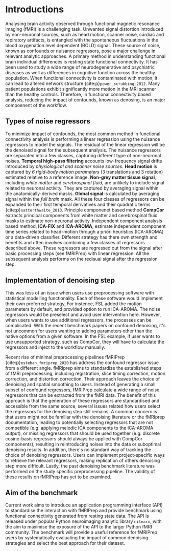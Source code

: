 # Introductions
<!-- aim at 500 words -->

<!-- We all know denosiing is important now. And we cannot understand brain activity without it. -->
Analysing brain activity observed through functional magnetic resonance imaging (fMRI) is a challenging task. 
Unwanted signal distortion introduced by non-neuronal sources, 
such as head motion, scanner noise, cardiac and repiratory artifacts, <!-- cite a review here -->
is entangled with the spontaneous fluctuations in the blood oxygenation level dependent (BOLD) signal.
These source of noise, known as confounds or nuisance regressors, pose a major challenge in relevant analytic approaches.
A primary method in understanding functional brain individual differences is resting state functional connectivity.
It has been used to study a wide range of neurodegenerative and psychiatric diseases as well as differences in cognitive function across the healthy population.
When functional connectivity is contaminated with motion, it can lead to altered network structure {cite:p}`power_scrubbing_2012`.
Many patient populations exhibit significantly more motion in the MRI scanner than the healthy controls. <!-- reference here -->
Therefore, in functional connectivity based analysis, reducing the impact of confounds, known as denosing, is an major compoenent of the workflow.

<!-- Classes of nuisance regressors - like how load_confounds separate them -->
<!-- need to add reference to this section-->
## Types of noise regressors

To minimize impact of confounds, 
the most common method in functional connectivity analysis is performing a linear regression using the nuisance regressors to model the signals.
The residual of the linear regression will be the denoised signal for the subsequent analysis.
The nuisance regressors are separated into a few classes, capturing different type of non-neuronal noises.
__Temporal high-pass filtering__ accounts low-frequency signal drifts introduced by _physiological and scanner noise sources_.
__Head motion__ is captured by _6 rigid-body motion parameters_ (3 translations and 3 rotation)  estimated relative to a reference image.
__Non-grey matter tissue signal__, including _white matter_ and _cerebrospinal fluid_, are unlikely to include signal related to neuronal activity. 
They are captured by averaging signal within the anatomically-derived masks.
__Global signal__ is calculated by averaging signal within the _full brain_ mask.
All these four classes of regressors can be expanded to their first temporal derivatives and their quadratic terms {cite:p}`satterthwaite_2013`.
Principle componenet based method __CompCor__ extracts principal components from white matter and cerebrospinal fluid masks to estimate non-neuronal activity. 
Independent component analysis based method, __ICA-FIX__ and __ICA-AROMA__,
estimate independent component time series related to head-motion through a priori heuristics (ICA-AROMA) or a data-driven classifier. 
Different strategy has there own strength and benefits and often involves combining a few classes of regressors described above.
These regressors are regressed out from the signal after basic processing steps (see fMRIPrep) with linear regression. 
All the subsequent analysis performs on the redisual signal after the regression step.

## Implementation of denoising step

<!-- How denoising is traditionally done in propriatory software -->
This was less of an issue when users use preprocessing software with statistical modelling functionality.
Each of these software would implement their own preferred strategy, 
For instence, FSL added the motion parameters by default, and provided option to run ICA-AROMA.
The noise regressors would be preselect and avoid user intervention here.
However, when users wants to use additional regressors, the processes can be complicated.
With the recent benchmark papers on confound denoising, 
it's not uncommon for users wanting to adding parameters other than the native options from a given software.
In the FSL example, if user wants to use unsupported strategy, such as CompCor, 
they will have to calculate the regressors and inject to the workflow manually. 
<!-- Question: should we compare some other software? ie. niak and cpac has a more flexible approach, but still lock user-in  -->

Recent rise of minimal preprocessing pipelines fMRIPrep {cite:p}`esteban_fmriprep_2020` has address the confound regressor issue from a different angle.
fMRIprep aims to standardize the established steps of fMRI preprocessing, including registration, slice timing correction, motion correction, and distortion correction.
Their approach leaves the choice of denoising and spatial smoothing to users.
Instead of generating a small subset of confound regressors, fMRIPrep calculate a wide range of noise regressors that can be extracted from the fMRI data.
The benefit of this approach is that the generation of these regressors are standardised and accessible from the same source,
several issues related how users select the regressors for the denoisng step still remains.
A common concern is that users might not be familiar with the denoising literature or the fMRIprep documentation, 
leading to potentially selecting regressors that are not competible (e.g. applying melodic ICA components to the ICA-AROMA output), 
or missing regressors that should be used together (e.g. discrete cosine-basis regressors should always be applied with CompCor components),
resulting in reintroducing noises into the data or suboptimal denoising results.
In addition, there's no standard way of tracking the choice of denoising regressors.
Users can implement project-specific ways to retrieve the relevant regressors, 
making replication of others denoising step more difficult.
Lastly, the past denoising benchmark literature was performed on the study specific preprocessing pipeline.
The validity of these results on fMRIPrep has yet to be examined. 

## Aim of the benchmark

Current work aims to introduce an application programming interface (API) to standardise the interaction with fMRIPrep and provide benchmark using functional connectivity generated from resting state data.
The API is released under popular Python neuroimaging analytic library `nilearn`, 
with the aim to maximise the exposure of the API to the larger Python fMRI community.
The benchmark will provide a useful reference for fMRIPrep users by systematically evaluating the impact of common denoising strategies and select the best approach for their dataset.  
